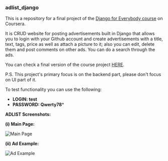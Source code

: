 ### adlist_django

This is a repository for a final project of the [Django for Everybody course](https://www.coursera.org/specializations/django?) on Coursera.

It is CRUD website for posting advertisements built in Django that allows you to login with your Github account and create advertisements with a title, text, tags, price as well as attach a picture to it; also you can edit, delete them and post comments on other ads. You can do a search through the ads.

You can check a final version of the course project [HERE](https://konstantink1.pythonanywhere.com/).

P.S. This project's primary focus is on the backend part, please don't focus on UI part of it.

To test functionality you can use the following:
- **LOGIN: test**
- **PASSWORD: Qwerty78***

**ADLIST Screenshots:**

**(i) Main Page:**

![Main Page](https://i.imgur.com/BE96hNR.jpg)

**(ii) Ad Example:**

![Ad Example](https://i.imgur.com/6ja2rga.jpg)
